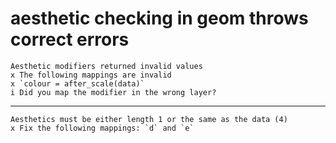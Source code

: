 # aesthetic checking in geom throws correct errors

    Aesthetic modifiers returned invalid values
    x The following mappings are invalid
    x `colour = after_scale(data)`
    i Did you map the modifier in the wrong layer?

---

    Aesthetics must be either length 1 or the same as the data (4)
    x Fix the following mappings: `d` and `e`

